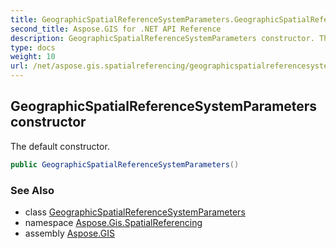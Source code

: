 ```yaml
---
title: GeographicSpatialReferenceSystemParameters.GeographicSpatialReferenceSystemParameters
second_title: Aspose.GIS for .NET API Reference
description: GeographicSpatialReferenceSystemParameters constructor. The default constructor
type: docs
weight: 10
url: /net/aspose.gis.spatialreferencing/geographicspatialreferencesystemparameters/geographicspatialreferencesystemparameters/
---
```

## GeographicSpatialReferenceSystemParameters constructor

The default constructor.

```csharp
public GeographicSpatialReferenceSystemParameters()
```

### See Also

* class [GeographicSpatialReferenceSystemParameters](../)
* namespace [Aspose.Gis.SpatialReferencing](../../geographicspatialreferencesystemparameters/)
* assembly [Aspose.GIS](../../../)


